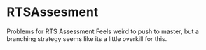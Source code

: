 # RTSAssesment
Problems for RTS Assessment
Feels weird to push to master, but a branching strategy seems like its a little overkill for this. 
